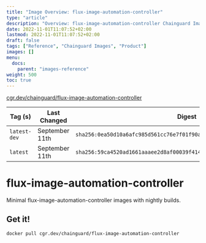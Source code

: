 ```yaml
---
title: "Image Overview: flux-image-automation-controller"
type: "article"
description: "Overview: flux-image-automation-controller Chainguard Image"
date: 2022-11-01T11:07:52+02:00
lastmod: 2022-11-01T11:07:52+02:00
draft: false
tags: ["Reference", "Chainguard Images", "Product"]
images: []
menu:
  docs:
    parent: "images-reference"
weight: 500
toc: true
---
```


[cgr.dev/chainguard/flux-image-automation-controller](https://github.com/chainguard-images/images/tree/main/images/flux-image-automation-controller)

| Tag (s)       | Last Changed   | Digest                                                                    |
|---------------|----------------|---------------------------------------------------------------------------|
|  `latest-dev` | September 11th | `sha256:0ea50d10a6afc985d561cc76e7f01f90a51e85e27f91b906aee0140949cdefe6` |
|  `latest`     | September 11th | `sha256:59ca4520ad1661aaaee2d8af00039f414c72e2476c1a60f68f1e043cd6efd980` |

# flux-image-automation-controller

Minimal flux-image-automation-controller images with nightly builds.

## Get it!

```shell
docker pull cgr.dev/chainguard/flux-image-automation-controller
```
